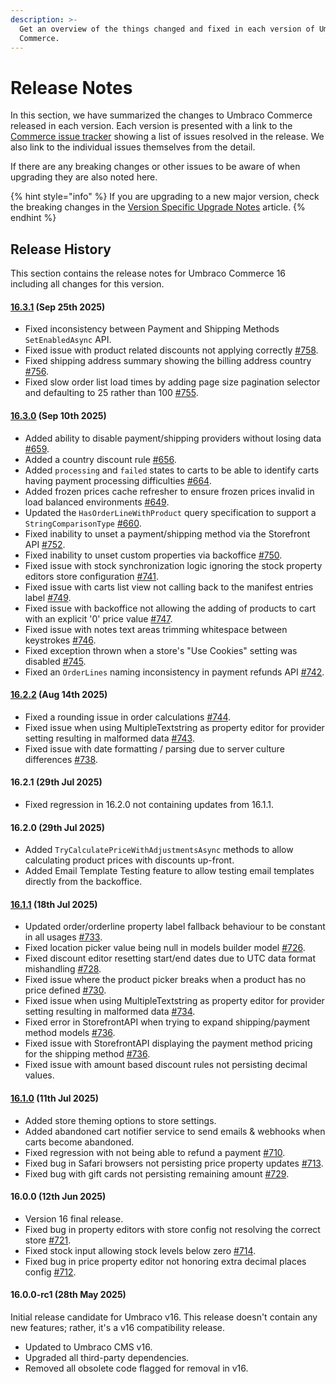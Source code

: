 ```yaml
---
description: >-
  Get an overview of the things changed and fixed in each version of Umbraco
  Commerce.
---
```


# Release Notes

In this section, we have summarized the changes to Umbraco Commerce released in each version. Each version is presented with a link to the [Commerce issue tracker](https://github.com/umbraco/Umbraco.Commerce.Issues/issues) showing a list of issues resolved in the release. We also link to the individual issues themselves from the detail.

If there are any breaking changes or other issues to be aware of when upgrading they are also noted here.

{% hint style="info" %}
If you are upgrading to a new major version, check the breaking changes in the [Version Specific Upgrade Notes](../upgrading/version-specific-upgrades.md) article.
{% endhint %}

## Release History

This section contains the release notes for Umbraco Commerce 16 including all changes for this version.

#### [16.3.1](https://github.com/umbraco/Umbraco.Commerce.Issues/issues?q=is%3Aissue+is%3Aclosed+label%3Arelease%2F16.3.1) (Sep 25th 2025)

* Fixed inconsistency between Payment and Shipping Methods `SetEnabledAsync` API.
* Fixed issue with product related discounts not applying correctly [#758](https://github.com/umbraco/Umbraco.Commerce.Issues/issues/758).
* Fixed shipping address summary showing the billing address country [#756](https://github.com/umbraco/Umbraco.Commerce.Issues/issues/756).
* Fixed slow order list load times by adding page size pagination selector and defaulting to 25 rather than 100 [#755](https://github.com/umbraco/Umbraco.Commerce.Issues/issues/755).

#### [16.3.0](https://github.com/umbraco/Umbraco.Commerce.Issues/issues?q=is%3Aissue+is%3Aclosed+label%3Arelease%2F16.3.0) (Sep 10th 2025)

* Added ability to disable payment/shipping providers without losing data [#659](https://github.com/umbraco/Umbraco.Commerce.Issues/discussions/659).
* Added a country discount rule [#656](https://github.com/umbraco/Umbraco.Commerce.Issues/discussions/656).
* Added `processing` and `failed` states to carts to be able to identify carts having payment processing difficulties [#664](https://github.com/umbraco/Umbraco.Commerce.Issues/discussions/664).
* Added frozen prices cache refresher to ensure frozen prices invalid in load balanced environments [#649](https://github.com/umbraco/Umbraco.Commerce.Issues/discussions/649).
* Updated the `HasOrderLineWithProduct` query specification to support a `StringComparisonType` [#660](https://github.com/umbraco/Umbraco.Commerce.Issues/discussions/660).
* Fixed inability to unset a payment/shipping method via the Storefront API [#752](https://github.com/umbraco/Umbraco.Commerce.Issues/discussions/752).
* Fixed inability to unset custom properties via backoffice [#750](https://github.com/umbraco/Umbraco.Commerce.Issues/discussions/750).
* Fixed issue with stock synchronization logic ignoring the stock property editors store configuration [#741](https://github.com/umbraco/Umbraco.Commerce.Issues/issues/741).
* Fixed issue with carts list view not calling back to the manifest entries label [#749](https://github.com/umbraco/Umbraco.Commerce.Issues/issues/749).
* Fixed issue with backoffice not allowing the adding of products to cart with an explicit '0' price value [#747](https://github.com/umbraco/Umbraco.Commerce.Issues/issues/747).
* Fixed issue with notes text areas trimming whitespace between keystrokes [#746](https://github.com/umbraco/Umbraco.Commerce.Issues/issues/746).
* Fixed exception thrown when a store's "Use Cookies" setting was disabled [#745](https://github.com/umbraco/Umbraco.Commerce.Issues/issues/745).
* Fixed an `OrderLines` naming inconsistency in payment refunds API [#742](https://github.com/umbraco/Umbraco.Commerce.Issues/issues/742).

#### [16.2.2](https://github.com/umbraco/Umbraco.Commerce.Issues/issues?q=is%3Aissue+is%3Aclosed+label%3Arelease%2F16.2.2) (Aug 14th 2025)

* Fixed a rounding issue in order calculations [#744](https://github.com/umbraco/Umbraco.Commerce.Issues/issues/744).
* Fixed issue when using MultipleTextstring as property editor for provider setting resulting in malformed data [#743](https://github.com/umbraco/Umbraco.Commerce.Issues/issues/743).
* Fixed issue with date formatting / parsing due to server culture differences [#738](https://github.com/umbraco/Umbraco.Commerce.Issues/issues/738).

#### 16.2.1 (29th Jul 2025)

* Fixed regression in 16.2.0 not containing updates from 16.1.1.
  
#### 16.2.0 (29th Jul 2025)

* Added `TryCalculatePriceWithAdjustmentsAsync` methods to allow calculating product prices with discounts up-front.
* Added Email Template Testing feature to allow testing email templates directly from the backoffice.

#### [16.1.1](https://github.com/umbraco/Umbraco.Commerce.Issues/issues?q=is%3Aissue+is%3Aclosed+label%3Acomponent%2Fcommerce+label%3Arelease%2F16.1.1) (18th Jul 2025)

* Updated order/orderline property label fallback behaviour to be constant in all usages [#733](https://github.com/umbraco/Umbraco.Commerce.Issues/issues/733).
* Fixed location picker value being null in models builder model [#726](https://github.com/umbraco/Umbraco.Commerce.Issues/issues/726).
* Fixed discount editor resetting start/end dates due to UTC data format mishandling [#728](https://github.com/umbraco/Umbraco.Commerce.Issues/issues/728).
* Fixed issue where the product picker breaks when a product has no price defined [#730](https://github.com/umbraco/Umbraco.Commerce.Issues/issues/730).
* Fixed issue when using MultipleTextstring as property editor for provider setting resulting in malformed data [#734](https://github.com/umbraco/Umbraco.Commerce.Issues/issues/734).
* Fixed error in StorefrontAPI when trying to expand shipping/payment method models [#736](https://github.com/umbraco/Umbraco.Commerce.Issues/issues/736).
* Fixed issue with StorefrontAPI displaying the payment method pricing for the shipping method [#736](https://github.com/umbraco/Umbraco.Commerce.Issues/issues/736).
* Fixed issue with amount based discount rules not persisting decimal values.

#### [16.1.0](https://github.com/umbraco/Umbraco.Commerce.Issues/issues?q=is%3Aissue+is%3Aclosed+label%3Acomponent%2Fcommerce+label%3Arelease%2F16.1.0) (11th Jul 2025)

* Added store theming options to store settings.
* Added abandoned cart notifier service to send emails & webhooks when carts become abandoned.
* Fixed regression with not being able to refund a payment [#710](https://github.com/umbraco/Umbraco.Commerce.Issues/issues/710).
* Fixed bug in Safari browsers not persisting price property updates [#713](https://github.com/umbraco/Umbraco.Commerce.Issues/issues/713).
* Fixed bug with gift cards not persisting remaining amount [#729](https://github.com/umbraco/Umbraco.Commerce.Issues/issues/729).

#### 16.0.0 (12th Jun 2025)

* Version 16 final release.
* Fixed bug in property editors with store config not resolving the correct store [#721](https://github.com/umbraco/Umbraco.Commerce.Issues/issues/721).
* Fixed stock input allowing stock levels below zero [#714](https://github.com/umbraco/Umbraco.Commerce.Issues/issues/714).
* Fixed bug in price property editor not honoring extra decimal places config [#712](https://github.com/umbraco/Umbraco.Commerce.Issues/issues/712).
  
#### 16.0.0-rc1 (28th May 2025)

Initial release candidate for Umbraco v16. This release doesn't contain any new features; rather, it's a v16 compatibility release.

* Updated to Umbraco CMS v16.
* Upgraded all third-party dependencies.
* Removed all obsolete code flagged for removal in v16.
